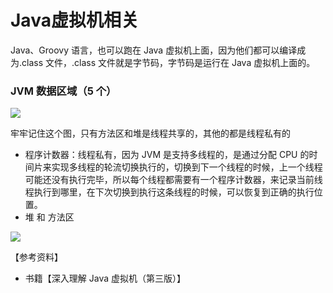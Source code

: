 # Java虚拟机相关

Java、Groovy 语言，也可以跑在 Java 虚拟机上面，因为他们都可以编译成为.class 文件，.class 文件就是字节码，字节码是运行在 Java 虚拟机上面的。

### JVM 数据区域（5 个）

![](https://pic.downk.cc/item/5fe3f3743ffa7d37b339ac4a.jpg)

牢牢记住这个图，只有方法区和堆是线程共享的，其他的都是线程私有的

* 程序计数器：线程私有，因为 JVM 是支持多线程的，是通过分配 CPU 的时间片来实现多线程的轮流切换执行的，切换到下一个线程的时候，上一个线程可能还没有执行完毕，所以每个线程都需要有一个程序计数器，来记录当前线程执行到哪里，在下次切换到执行这条线程的时候，可以恢复到正确的执行位置。
* 堆 和 方法区

![](https://pic.downk.cc/item/5fe3fc673ffa7d37b33f7c51.jpg)

【参考资料】

* 书籍【深入理解 Java 虚拟机（第三版）】

